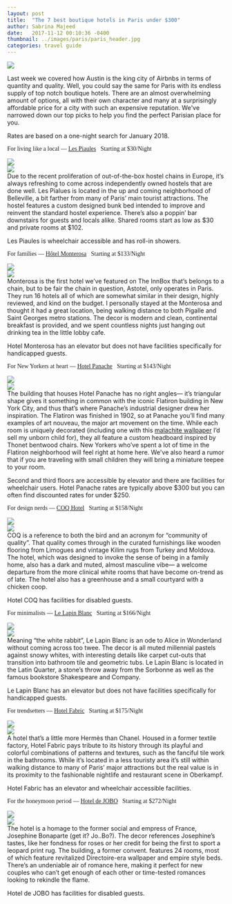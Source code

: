 ```yaml
---
layout: post
title:  "The 7 best boutique hotels in Paris under $300"
author: Sabrina Majeed
date:   2017-11-12 00:10:36 -0400
thumbnail: ../images/paris/paris_header.jpg
categories: travel guide
---
```


![](../images/paris/paris_header.jpg)

Last week we covered how Austin is the king city of Airbnbs in terms of quantity and quality. Well, you could say the same for Paris with its endless supply of top notch boutique hotels. There are an almost overwhelming amount of options, all with their own character and many at a surprisingly affordable price for a city with such an expensive reputation. We've narrowed down our top picks to help you find the perfect Parisian place for you.

<p class="tc f6 light-silver i mt4 mb4">Rates are based on a one-night search for January 2018.</p>

<p class="f3 pt3 lh-title" style="font-family: 'Gilroy-ExtraBold'">For living like a local — <a href="http://www.lespiaules.com/" target="_blank" class="link underline-hover orange">Les Piaules</a><span class="f5 light-silver">&nbsp; &nbsp;Starting at $30/Night</span></p>
<div class="fl w-100 w-50-ns pr1-ns mb1 mb0-ns">
<img src="../images/paris/lespiales1.jpg">
</div>
<div class="fl w-100 w-50-ns pl1-ns mb3">
<img src="../images/paris/lespiales2.jpg">
</div>
Due to the recent proliferation of out-of-the-box hostel chains in Europe, it’s always refreshing to come across independently owned hostels that are done well. Les Pialues is located in the up and coming neighborhood of Belleville, a bit farther from many of Paris’ main tourist attractions. The hostel features a custom designed bunk bed intended to improve and reinvent the standard hostel experience. There’s also a poppin’ bar downstairs for guests and locals alike. Shared rooms start as low as $30 and private rooms at $102.
<p class="f6 i light-silver">Les Piaules is wheelchair accessible and has roll-in showers.</p>

<p class="f3 pt3 lh-title" style="font-family: 'Gilroy-ExtraBold'">For families — <a href="https://en.astotel.com/hotel/monterosa-en/overview" target="_blank" class="link underline-hover orange">Hôtel Monterosa</a><span class="f5 light-silver">&nbsp; &nbsp;Starting at $133/Night</span></p>
<div class="fl w-100 w-50-ns pr1-ns mb1 mb0-ns">
<img src="../images/paris/monterosa1.jpg">
</div>
<div class="fl w-100 w-50-ns pl1-ns mb3">
<img src="../images/paris/monterosa2.jpg">
</div>
Monterosa is the first hotel we’ve featured on The InnBox that’s belongs to a chain, but to be fair the chain in question, Astotel, only operates in Paris. They run 16 hotels all of which are somewhat similar in their design, highly reviewed, and kind on the budget. I personally stayed at the Monterosa and thought it had a great location, being walking distance to both Pigalle and Saint Georges metro stations. The decor is modern and clean, continental breakfast is provided, and we spent countless nights just hanging out drinking tea in the little lobby cafe.
<p class="f6 i light-silver">Hotel Monterosa has an elevator but does not have facilities specifically for handicapped guests.</p>

<p class="f3 pt3 lh-title" style="font-family: 'Gilroy-ExtraBold'">For New Yorkers at heart — <a href="https://hotelpanache.com" target="_blank" class="link underline-hover orange">Hotel Panache</a><span class="f5 light-silver">&nbsp; &nbsp;Starting at $143/Night</span></p>
<div class="fl w-100 w-50-ns pr1-ns mb1 mb0-ns">
<img src="../images/paris/panache1.jpg">
</div>
<div class="fl w-100 w-50-ns pl1-ns mb3">
<img src="../images/paris/panache2.jpg">
</div>
The building that houses Hotel Panache has no right angles— it’s triangular shape gives it something in common with the iconic Flatiron building in New York City, and thus that’s where Panache’s industrial designer drew her inspiration. The Flatiron was finished in 1902, so at Panache you’ll find many examples of art nouveau, the major art movement on the time. While each room is uniquely decorated (including one with this <a href="https://www.cole-and-son.com/en/collection-fornasetti/wallpaper-77/7024/">malachite wallpaper</a> I’d sell my unborn child for), they all feature a custom headboard inspired by Thonet bentwood chairs. New Yorkers who’ve spent a lot of time in the Flatiron neighborhood will feel right at home here. We've also heard a rumor that if you are traveling with small children they will bring a miniature teepee to your room.
<p class="f6 i light-silver">Second and third floors are accessible by elevator and there are facilities for wheelchair users. Hotel Panache rates are typically above $300 but you can often find discounted rates for under $250.</p>

<p class="f3 pt3 lh-title" style="font-family: 'Gilroy-ExtraBold'">For design nerds — <a href="http://www.coqhotelparis.com/en/" target="_blank" class="link underline-hover orange">COQ Hotel</a><span class="f5 light-silver">&nbsp; &nbsp;Starting at $158/Night</span></p>
<div class="fl w-100 w-50-ns pr1-ns mb1 mb0-ns">
<img src="../images/paris/coq1.jpg">
</div>
<div class="fl w-100 w-50-ns pl1-ns mb3">
<img src="../images/paris/coq2.jpg">
</div>
COQ is a reference to both the bird and an acronym for “community of quality”. That quality comes through in the curated furnishings like wooden flooring from Limogues and vintage Kilim rugs from Turkey and Moldova. The hotel, which was designed to invoke the sense of being in a family home, also has a dark and muted, almost masculine vibe— a welcome departure from the more clinical white rooms that have become on-trend as of late. The hotel also has a greenhouse and a small courtyard with a chicken coop.
<p class="f6 i light-silver">Hotel COQ has facilities for disabled guests.</p>

<p class="f3 pt3 lh-title" style="font-family: 'Gilroy-ExtraBold'">For minimalists — <a href="https://hotel-lapin-blanc.com/" target="_blank" class="link underline-hover orange">Le Lapin Blanc</a><span class="f5 light-silver">&nbsp; &nbsp;Starting at $166/Night</span></p>
<div class="fl w-100 w-50-ns pr1-ns mb1 mb0-ns">
<img src="../images/paris/lapinblanc1.jpg">
</div>
<div class="fl w-100 w-50-ns pl1-ns mb3">
<img src="../images/paris/lapinblanc2.jpg">
</div>
Meaning “the white rabbit”, Le Lapin Blanc is an ode to Alice in Wonderland without coming across too twee. The decor is all muted millennial pastels against snowy whites, with interesting details like carpet cut-outs that transition into bathroom tile and geometric tubs. Le Lapin Blanc is located in the Latin Quarter, a stone’s throw away from the Sorbonne as well as the famous bookstore Shakespeare and Company.
<p class="f6 i light-silver">Le Lapin Blanc has an elevator but does not have facilities specifically for handicapped guests.</p>

<p class="f3 pt3 lh-title" style="font-family: 'Gilroy-ExtraBold'">For trendsetters — <a href="https://www.hotelfabric.com/" target="_blank" class="link underline-hover orange">Hotel Fabric</a><span class="f5 light-silver">&nbsp; &nbsp;Starting at $175/Night</span></p>
<div class="fl w-100 w-50-ns pr1-ns mb1 mb0-ns">
<img src="../images/paris/fabric1.jpg">
</div>
<div class="fl w-100 w-50-ns pl1-ns mb3">
<img src="../images/paris/fabric2.jpg">
</div>
A hotel that’s a little more Hermès than Chanel. Housed in a former textile factory, Hotel Fabric pays tribute to its history through its playful and colorful combinations of patterns and textures, such as the fanciful tile work in the bathrooms. While it’s located in a less touristy area it’s still within walking distance to many of Paris’ major attractions but the real value is in its proximity to the fashionable nightlife and restaurant scene in Oberkampf.
<p class="f6 i light-silver">Hotel Fabric has an elevator and wheelchair accessible facilities.</p>

<p class="f3 pt3 lh-title" style="font-family: 'Gilroy-ExtraBold'">For the honeymoon period — <a href="http://www.hoteldejobo.paris/" target="_blank" class="link underline-hover orange">Hotel de JOBO</a><span class="f5 light-silver">&nbsp; &nbsp;Starting at $272/Night</span></p>
<div class="fl w-100 w-50-ns pr1-ns mb1 mb0-ns">
<img src="../images/paris/jobo1.jpg">
</div>
<div class="fl w-100 w-50-ns pl1-ns mb3">
<img src="../images/paris/jobo2.jpg">
</div>
The hotel is a homage to the former social and empress of France, Josephine Bonaparte (get it? Jo..Bo?). The decor references Josephine’s tastes, like her fondness for roses or her credit for being the first to sport a leopard print rug. The building, a former convent. features 24 rooms, most of which feature revitalized Directoire-era wallpaper and empire style beds. There’s an undeniable air of romance here, making it perfect for new couples who can’t get enough of each other or time-tested romances looking to rekindle the flame.
<p class="f6 i light-silver">Hotel de JOBO has facilities for disabled guests.</p>
